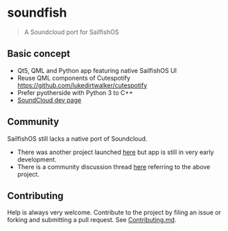 # soundfish

> A Soundcloud port for SailfishOS

## Basic concept

- Qt5, QML and Python app featuring native SailfishOS UI
- Reuse QML components of Cutespotify https://github.com/lukedirtwalker/cutespotify
- Prefer pyotherside with Python 3 to C++
- [SoundCloud dev page](https://developers.soundcloud.com/)

## Community
SailfishOS still lacks a native port of Soundcloud. 

- There was another project launched [here](https://github.com/rollator/sound-for-fish) but app is still in very early development. 
- There is a community discussion thread [here](https://together.jolla.com/question/66652/soundcloud-sailfish-os-application/?comment=93982#comment-93982) referring to the above project. 

## Contributing
Help is always very welcome. Contribute to the project by filing an issue or forking and submitting a pull request.
See [Contributing.md](https://github.com/abertschi/soundfish/blob/master/CONTRIBUTING.md).
